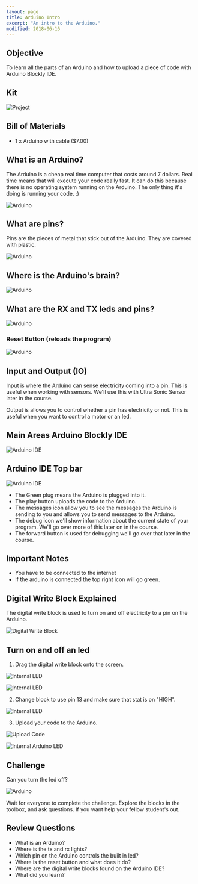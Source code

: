 ```yaml
---
layout: page
title: Arduino Intro
excerpt: "An intro to the Arduino."
modified: 2018-06-16
---
```


## Objective

To learn all the parts of an Arduino and how to upload a piece of code with Arduino Blockly IDE.

## Kit

![Project](/images/arduino-block/arduino-intro/project.jpg)

## Bill of Materials 

- 1 x Arduino with cable  ($7.00) 

## What is an Arduino?

The Arduino is a cheap real time computer that costs around 7 dollars. Real time means that will execute your code really fast.  It can do this because there is no operating system running on the Arduino.  The only thing it's doing is running your code. :)

![Arduino](/images/arduino-block/arduino-intro/arduino.jpg)

## What are pins?

Pins are the pieces of metal that stick out of the Arduino.  They are covered with plastic.

![Arduino](/images/arduino-block/arduino-intro/arduino-pins.jpg)


## Where is the Arduino's brain?

![Arduino](/images/arduino-block/arduino-intro/arduino.jpg)

## What are the RX and TX leds and pins?

![Arduino](/images/arduino-block/arduino-intro/arduino-rx-tx.jpg)


### Reset Button (reloads the program)

![Arduino](/images/arduino-block/arduino-intro/arduino-reset-btn.jpg)

## Input and Output (IO)

Input is where the Arduino can sense electricity coming into a pin.  This is useful when working with sensors. We'll use this with Ultra Sonic Sensor later in the course.

Output is allows you to control whether a pin has electricity or not.  This is useful when you want to control a motor or an led.  


## Main Areas Arduino Blockly IDE

![Arduino IDE](/images/arduino-block/arduino-intro/arduino-ide.png)

## Arduino IDE Top bar

![Arduino IDE](/images/arduino-block/arduino-intro/arduino-top-bar.png)

- The Green plug means the Arduino is plugged into it.
- The play button uploads the code to the Arduino.
- The messages icon allow you to see the messages the Arduino is sending to you and allows you to send messages to the Arduino.
- The debug icon we'll show information about the current state of your program.  We'll go over more of this later on in the course.
- The forward button is used for debugging we'll go over that later in the course.

## Important Notes

- You have to be connected to the internet
- If the arduino is connected the top right icon will go green.

## Digital Write Block Explained

The digital write block is used to turn on and off electricity to a pin on the Arduino.  

![Digital Write Block](/images/arduino-block/arduino-intro/turn-on-pin-13-part-1.png)

## Turn on and off an led

1) Drag the digital write block onto the screen.

![Internal LED](/images/arduino-block/arduino-intro/turn-on-pin-13-part-2.png)

![Internal LED](/images/arduino-block/arduino-intro/turn-on-pin-13-part-1.png)


2) Change block to use pin 13 and make sure that stat is on "HIGH".

![Internal LED](/images/arduino-block/arduino-intro/turn-on-pin-13-part-3.png)

3) Upload your code to the Arduino.

![Upload Code](/images/arduino-block/arduino-intro/upload-btn.png)

![Internal Arduino LED](/images/arduino-block/arduino-intro/internal-led-on.jpg)

## Challenge 

Can you turn the led off?

![Arduino](/images/arduino-block/arduino-intro/arduino-led-challenge-1.jpg)

Wait for everyone to complete the challenge.  Explore the blocks in the toolbox, and ask questions.  If you want help your fellow student's out.

## Review Questions

- What is an Arduino?
- Where is the tx and rx lights?
- Which pin on the Arduino controls the built in led?
- Where is the reset button and what does it do?
- Where are the digital write blocks found on the Arduino IDE?
- What did you learn?

